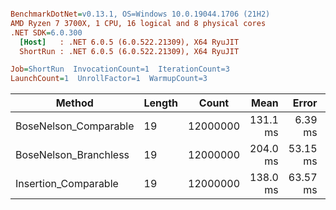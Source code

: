``` ini

BenchmarkDotNet=v0.13.1, OS=Windows 10.0.19044.1706 (21H2)
AMD Ryzen 7 3700X, 1 CPU, 16 logical and 8 physical cores
.NET SDK=6.0.300
  [Host]   : .NET 6.0.5 (6.0.522.21309), X64 RyuJIT
  ShortRun : .NET 6.0.5 (6.0.522.21309), X64 RyuJIT

Job=ShortRun  InvocationCount=1  IterationCount=3  
LaunchCount=1  UnrollFactor=1  WarmupCount=3  

```
|                Method | Length |    Count |     Mean |    Error |  StdDev |
|---------------------- |------- |--------- |---------:|---------:|--------:|
| BoseNelson_Comparable |     19 | 12000000 | 131.1 ms |  6.39 ms | 0.35 ms |
| BoseNelson_Branchless |     19 | 12000000 | 204.0 ms | 53.15 ms | 2.91 ms |
|  Insertion_Comparable |     19 | 12000000 | 138.0 ms | 63.57 ms | 3.48 ms |
